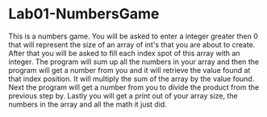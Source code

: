 # Lab01-NumbersGame
This is a numbers game. You will be asked to enter a integer greater then 0 that will represent the size of an array of int's that you are about to
create. After that you will be asked to fill each index spot of this array with an integer.
The program will sum up all the numbers in your array and 
then the program will get a number from you and it will retrieve the value found at that index position.
It will multiply the sum of the array by the value found.
Next the program will get a number from you to divide the product from the previous step by.
Lastly you will get a print out of your array size, the numbers in the array and all the math it just did.